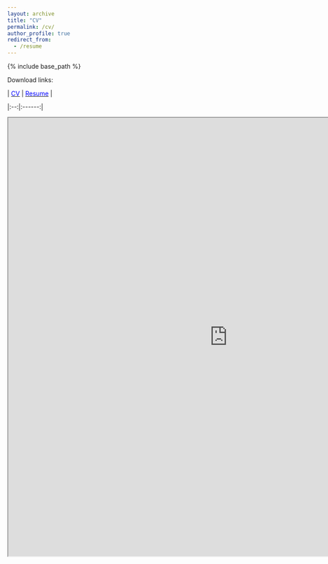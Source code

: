 ```yaml
---
layout: archive
title: "CV"
permalink: /cv/
author_profile: true
redirect_from:
  - /resume
---
```


{% include base_path %}


Download links:

| [<span style="color:blue">CV</span>](https://nesar.github.io/files/CV_NesarRamachandra.pdf) | [<span style="color:blue">Resume</span>](https://nesar.github.io/files/Resume_NesarRamachandra.pdf) |

|:--:|:------:|



<iframe src="https://nesar.github.io/files/CV_NesarRamachandra.pdf" width="1000" height="1000"></iframe>


<!---
<body style="margin:0px;padding:0px;overflow:hidden">
    <iframe src="https://nesar.github.io/files/CV_NesarRamachandra.pdf" frameborder="0" style="overflow:hidden;overflow-x:hidden;overflow-y:hidden;height:100%;width:100%;position:absolute;top:0px;left:0px;right:0px;bottom:0px" height="100%" width="100%"></iframe>
</body>
-->
